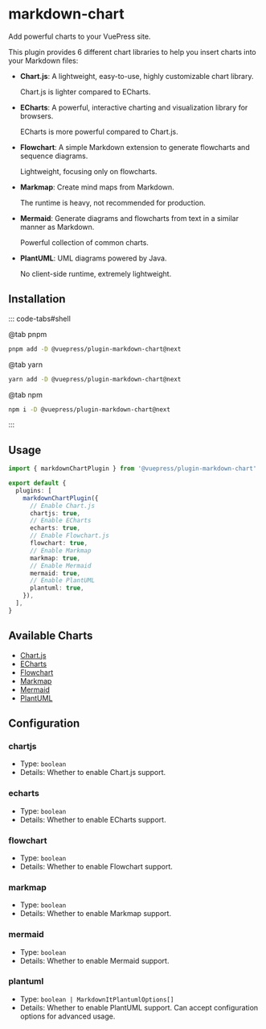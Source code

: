# markdown-chart

<NpmBadge package="@vuepress/plugin-markdown-chart" />

Add powerful charts to your VuePress site.

This plugin provides 6 different chart libraries to help you insert charts into your Markdown files:

- **Chart.js**: A lightweight, easy-to-use, highly customizable chart library.

  Chart.js is lighter compared to ECharts.

- **ECharts**: A powerful, interactive charting and visualization library for browsers.

  ECharts is more powerful compared to Chart.js.

- **Flowchart**: A simple Markdown extension to generate flowcharts and sequence diagrams.

  Lightweight, focusing only on flowcharts.

- **Markmap**: Create mind maps from Markdown.

  The runtime is heavy, not recommended for production.

- **Mermaid**: Generate diagrams and flowcharts from text in a similar manner as Markdown.

  Powerful collection of common charts.

- **PlantUML**: UML diagrams powered by Java.

  No client-side runtime, extremely lightweight.

<!-- more -->

## Installation

::: code-tabs#shell

@tab pnpm

```bash
pnpm add -D @vuepress/plugin-markdown-chart@next
```

@tab yarn

```bash
yarn add -D @vuepress/plugin-markdown-chart@next
```

@tab npm

```bash
npm i -D @vuepress/plugin-markdown-chart@next
```

:::

## Usage

```ts
import { markdownChartPlugin } from '@vuepress/plugin-markdown-chart'

export default {
  plugins: [
    markdownChartPlugin({
      // Enable Chart.js
      chartjs: true,
      // Enable ECharts
      echarts: true,
      // Enable Flowchart.js
      flowchart: true,
      // Enable Markmap
      markmap: true,
      // Enable Mermaid
      mermaid: true,
      // Enable PlantUML
      plantuml: true,
    }),
  ],
}
```

## Available Charts

- [Chart.js](./chartjs.md)
- [ECharts](./echarts.md)
- [Flowchart](./flowchart.md)
- [Markmap](./markmap.md)
- [Mermaid](./mermaid.md)
- [PlantUML](./plantuml.md)

## Configuration

### chartjs

- Type: `boolean`
- Details: Whether to enable Chart.js support.

### echarts

- Type: `boolean`
- Details: Whether to enable ECharts support.

### flowchart

- Type: `boolean`
- Details: Whether to enable Flowchart support.

### markmap

- Type: `boolean`
- Details: Whether to enable Markmap support.

### mermaid

- Type: `boolean`
- Details: Whether to enable Mermaid support.

### plantuml

- Type: `boolean | MarkdownItPlantumlOptions[]`
- Details: Whether to enable PlantUML support. Can accept configuration options for advanced usage.
